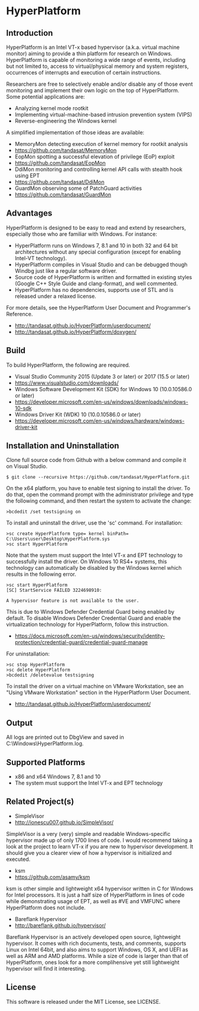 HyperPlatform
==============

Introduction
-------------
HyperPlatform is an Intel VT-x based hypervisor (a.k.a. virtual machine monitor)
aiming to provide a thin platform for research on Windows. HyperPlatform is
capable of monitoring a wide range of events, including but not limited to,
access to virtual/physical memory and system registers, occurrences of interrupts
and execution of certain instructions.

Researchers are free to selectively enable and/or disable any of those event
monitoring and implement their own logic on the top of HyperPlatform. Some
potential applications are:
- Analyzing kernel mode rootkit
- Implementing virtual-machine-based intrusion prevention system (VIPS)
- Reverse-engineering the Windows kernel

A simplified implementation of those ideas are available:
- MemoryMon detecting execution of kernel memory for rootkit analysis
 - https://github.com/tandasat/MemoryMon
- EopMon spotting a successful elevation of privilege (EoP) exploit
 - https://github.com/tandasat/EopMon
- DdiMon monitoring and controlling kernel API calls with stealth hook using EPT
 - https://github.com/tandasat/DdiMon
- GuardMon observing some of PatchGuard activities
 - https://github.com/tandasat/GuardMon


Advantages
-----------
HyperPlatform is designed to be easy to read and extend by researchers,
especially those who are familiar with Windows. For instance:
- HyperPlatform runs on Windows 7, 8.1 and 10 in both 32 and 64 bit architectures
  without any special configuration (except for enabling Intel-VT technology).
- HyperPlatform compiles in Visual Studio and can be debugged though Windbg
  just like a regular software driver.
- Source code of HyperPlatform is written and formatted in existing styles
  (Google C++ Style Guide and clang-format), and well commented.
- HyperPlatform has no dependencies, supports use of STL and is released under
  a relaxed license.

For more details, see the HyperPlatform User Document and Programmer's Reference.
- http://tandasat.github.io/HyperPlatform/userdocument/
- http://tandasat.github.io/HyperPlatform/doxygen/


Build
------
To build HyperPlatform, the following are required.
- Visual Studio Community 2015 (Update 3 or later) or 2017 (15.5 or later)
 - https://www.visualstudio.com/downloads/
- Windows Software Development Kit (SDK) for Windows 10 (10.0.10586.0 or later)
 - https://developer.microsoft.com/en-us/windows/downloads/windows-10-sdk
- Windows Driver Kit (WDK) 10 (10.0.10586.0 or later)
 - https://developer.microsoft.com/en-us/windows/hardware/windows-driver-kit


Installation and Uninstallation
--------------------------------
Clone full source code from Github with a below command and compile it on Visual
Studio.

    $ git clone --recursive https://github.com/tandasat/HyperPlatform.git

On the x64 platform, you have to enable test signing to install the driver.
To do that, open the command prompt with the administrator privilege and type
the following command, and then restart the system to activate the change:

    >bcdedit /set testsigning on

To install and uninstall the driver, use the 'sc' command. For installation:

    >sc create HyperPlatform type= kernel binPath= C:\Users\user\Desktop\HyperPlatform.sys
    >sc start HyperPlatform

Note that the system must support the Intel VT-x and EPT technology to
successfully install the driver. On Windows 10 RS4+ systems, this technology
can automatically be disabled by the Windows kernel which results in the
following error.

    >sc start HyperPlatform
    [SC] StartService FAILED 3224698910:

    A hypervisor feature is not available to the user.

This is due to Windows Defender Credential Guard being enabled by default.
To disable Windows Defender Credential Guard and enable the virtualization
technology for HyperPlatform, follow this instruction.
- https://docs.microsoft.com/en-us/windows/security/identity-protection/credential-guard/credential-guard-manage

For uninstallation:

    >sc stop HyperPlatform
    >sc delete HyperPlatform
    >bcdedit /deletevalue testsigning

To install the driver on a virtual machine on VMware Workstation, see an "Using
VMware Workstation" section in the HyperPlatform User Document.
- http://tandasat.github.io/HyperPlatform/userdocument/


Output
-------
All logs are printed out to DbgView and saved in C:\Windows\HyperPlatform.log.


Supported Platforms
--------------------
- x86 and x64 Windows 7, 8.1 and 10
- The system must support the Intel VT-x and EPT technology


Related Project(s)
--------------------
- SimpleVisor
 - http://ionescu007.github.io/SimpleVisor/

SimpleVisor is a very (very) simple and readable Windows-specific hypervisor made
up of only 1700 lines of code. I would recommend taking a look at the project to
learn VT-x if you are new to hypervisor development. It should give you a clearer
view of how a hypervisor is initialized and executed.

- ksm
 - https://github.com/asamy/ksm

ksm is other simple and lightweight x64 hypervisor written in C for Windows for
Intel processors. It is just a half size of HyperPlatform in lines of code while
demonstrating usage of EPT, as well as #VE and VMFUNC where HyperPlatform does
not include.

- Bareflank Hypervisor
 - http://bareflank.github.io/hypervisor/

Bareflank Hypervisor is an actively developed open source, lightweight hypervisor.
It comes with rich documents, tests, and comments, supports Linux on Intel 64bit,
and also aims to support Windows, OS X, and UEFI as well as ARM and AMD platforms.
While a size of code is larger than that of HyperPlatform, ones look for a more
complihensive yet still lightweight hypervisor will find it interesting.


License
--------
This software is released under the MIT License, see LICENSE.
